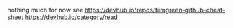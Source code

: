 nothing much for now
see https://devhub.io/repos/tiimgreen-github-cheat-sheet
https://devhub.io/category/read
